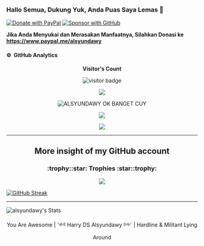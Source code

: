 ### Hallo Semua, Dukung Yuk,  Anda Puas Saya Lemas 👋

[![Donate with PayPal](https://img.shields.io/badge/PayPal-donate-orange)](https://www.paypal.me/alsyundawy)
[![Sponsor with GitHub](https://img.shields.io/badge/GitHub-sponsor-orange)](https://github.com/sponsors/alsyundawy)

**Jika Anda Menyukai dan Merasakan Manfaatnya, Silahkan Donasi ke https://www.paypal.me/alsyundawy**

#### ⚙️ &nbsp;GitHub Analytics
<p align="center"> <b>Visitor's Count</b></p>
<p align="center"> <img src="https://profile-counter.glitch.me/alsyundawy/count.svg" alt="visitor badge"/></p>

<p align="center">
  
  <img src ="https://github-profile-summary-cards.vercel.app/api/cards/profile-details?username=alsyundawy&theme=radical">

</p>

<p align="center">
  
  <img src="https://github-readme-stats-sigma-five.vercel.app/api?username=alsyundawy&show_icons=true&locale=en" alt="ALSYUNDAWY OK BANGET CUY">

</p>

<p align="center">

  <img src ="https://github-readme-stats.vercel.app/api?username=alsyundawy&show_icons=true&theme=radical)&include_all_commits=true&count_private=true">

</p>

<p align="center">

  <img src ="https://github-readme-stats.vercel.app/api/top-langs/?username=alsyundawy&layout=compact&hide_border=true&langs_count=10&theme=radical&include_all_commits=true&count_private=true">

</p>

---

<h2 align="center">More insight of my GitHub account</h2>
<h3 align="center">:trophy::star: Trophies :star::trophy:</h3>

<p align="center">
<img src ="https://github-profile-trophy.vercel.app/?username=alsyundawy">
</p>

[![GitHub Streak](https://streak-stats.demolab.com/?user=alsyundawy)](https://git.io/streak-stats)

---

<p align="center">

![alsyundawy's Stats](https://github-readme-stats.vercel.app/api?username=alsyundawy&theme=tokyonight&show_icons=true&hide_border=false&count_private=true)

</p>

<p align="center">
You Are Awesome | ༺ Harry DS Alsyundawy ༻ | Hardline & Militant Lying Around
</p>
